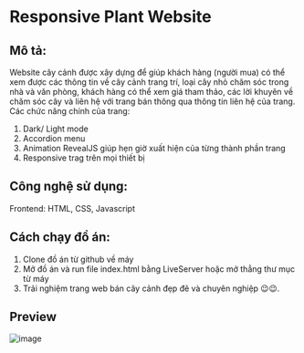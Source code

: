 # Responsive Plant Website

## Mô tả:

Website cây cảnh được xây dựng để giúp khách hàng (người mua) có thể xem được các thông tin về cây cảnh trang trí, loại cây nhỏ chăm sóc trong nhà và văn phòng, khách
hàng có thể xem giá tham thảo, các lời khuyên về chăm sóc cây và liên hệ với trang bán thông qua thông tin liên hệ của trang. 
Các chức năng chính của trang:
1. Dark/ Light mode
2. Accordion menu
3. Animation RevealJS giúp hẹn giờ xuất hiện của từng thành phần trang
4. Responsive trag trên mọi thiết bị

## Công nghệ sử dụng:

Frontend: HTML, CSS, Javascript

## Cách chạy đồ án:
1. Clone đồ án từ github về máy
2. Mở đồ án và run file index.html bằng LiveServer hoặc mở thẳng thư mục từ máy
3. Trải nghiệm trang web bán cây cảnh đẹp đẽ và chuyên nghiệp 😉😉.

## Preview

![image](https://user-images.githubusercontent.com/71802115/181680250-3a557fdd-40ee-46a3-80bf-da6faa768b23.png)
